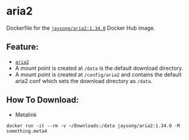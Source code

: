 # aria2

Dockerfile for the [`jaysong/aria2:1.34.0`](https://hub.docker.com/r/jaysong/aria2/)
Docker Hub image.

## Feature:

- [`aria2`](https://github.com/aria2/aria2)
- A mount point is created at `/data` is the default download directory.
- A mount point is created at `/config/aria2` and contains the default aria2.conf which sets the download directory as `/data`.

## How To Download:
- Metalink
```
docker run -it --rm -v ~/Downloads:/data jaysong/aria2:1.34.0 -M something.meta4
```

